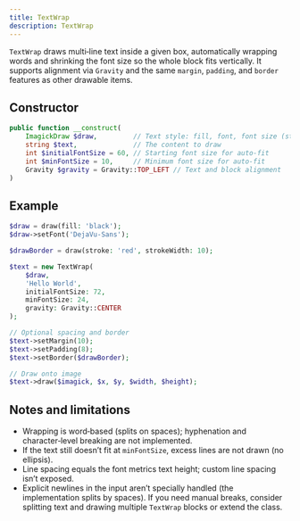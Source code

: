 ```yaml
---
title: TextWrap
description: TextWrap
---
```


`TextWrap` draws multi‑line text inside a given box, automatically wrapping words and shrinking the font size so the whole block fits vertically. 
It supports alignment via `Gravity` and the same `margin`, `padding`, and `border` features as other drawable items.


## Constructor
```php
public function __construct(
    ImagickDraw $draw,         // Text style: fill, font, font size (starting value), etc.
    string $text,              // The content to draw
    int $initialFontSize = 60, // Starting font size for auto-fit
    int $minFontSize = 10,     // Minimum font size for auto-fit
    Gravity $gravity = Gravity::TOP_LEFT // Text and block alignment
)
```

## Example
```php
$draw = draw(fill: 'black');
$draw->setFont('DejaVu-Sans');

$drawBorder = draw(stroke: 'red', strokeWidth: 10);

$text = new TextWrap(
    $draw,
    'Hello World',
    initialFontSize: 72,
    minFontSize: 24,
    gravity: Gravity::CENTER
);

// Optional spacing and border
$text->setMargin(10);
$text->setPadding(8);
$text->setBorder($drawBorder);

// Draw onto image
$text->draw($imagick, $x, $y, $width, $height);
```

## Notes and limitations
- Wrapping is word‑based (splits on spaces); hyphenation and character‑level breaking are not implemented.
- If the text still doesn’t fit at `minFontSize`, excess lines are not drawn (no ellipsis).
- Line spacing equals the font metrics text height; custom line spacing isn’t exposed.
- Explicit newlines in the input aren’t specially handled (the implementation splits by spaces). If you need manual breaks, consider splitting text and drawing multiple `TextWrap` blocks or extend the class.
